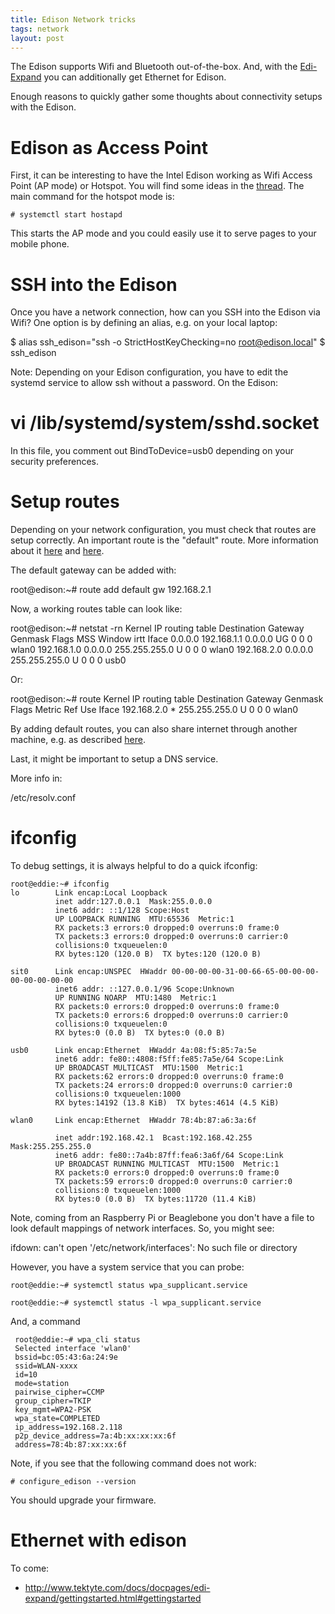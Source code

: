 ```yaml
---
title: Edison Network tricks
tags: network
layout: post
---
```


The Edison supports Wifi and Bluetooth out-of-the-box. And, with the [Edi-Expand](http://www.tektyte.com/#about) you can additionally get Ethernet for Edison.

Enough reasons to quickly gather some thoughts about connectivity setups with the Edison.

# Edison as Access Point

First, it can be interesting to have the Intel Edison working as Wifi Access Point (AP mode) or Hotspot. You will find some ideas in the [thread](https://communities.intel.com/thread/55610?start=0&tstart=0). The main command for the hotspot mode is:

    # systemctl start hostapd
    
This starts the AP mode and you could easily use it to serve pages to your mobile phone.    


# SSH into the Edison

Once you have a network connection, how can you SSH into the Edison via Wifi? One option is by defining an alias, e.g. on your local laptop:

   $ alias ssh_edison="ssh -o StrictHostKeyChecking=no root@edison.local"
   $ ssh_edison

Note: Depending on your Edison configuration, you have to edit the systemd service to allow ssh without a password.
On the Edison:

   # vi /lib/systemd/system/sshd.socket

In this file, you comment out BindToDevice=usb0 depending on your security preferences. 


# Setup routes

Depending on your network configuration, you must check that routes are setup correctly. An important route is the "default" route. More information about it [here](http://www.cyberciti.biz/faq/linux-setup-default-gateway-with-route-command/) and [here](https://communities.intel.com/thread/76067?start=0&tstart=0).

The default gateway can be added with:

   root@edison:~# route add default gw 192.168.2.1

Now, a working routes table can look like:

   root@edison:~# netstat -rn
   Kernel IP routing table
   Destination     Gateway         Genmask         Flags   MSS Window  irtt Iface
   0.0.0.0         192.168.1.1     0.0.0.0         UG        0 0          0 wlan0
   192.168.1.0     0.0.0.0         255.255.255.0   U         0 0          0 wlan0
   192.168.2.0     0.0.0.0         255.255.255.0   U         0 0          0 usb0

Or:

   root@edison:~# route
   Kernel IP routing table
   Destination     Gateway         Genmask         Flags Metric Ref    Use Iface
   192.168.2.0     *               255.255.255.0   U     0      0        0 wlan0

By adding default routes, you can also share internet through another machine, e.g. as described [here](http://cylonjs.com/documentation/platforms/edison/).

Last, it might be important to setup a DNS service.

More info in:

   /etc/resolv.conf


# ifconfig

To debug settings, it is always helpful to do a quick ifconfig:

    root@eddie:~# ifconfig
    lo        Link encap:Local Loopback
              inet addr:127.0.0.1  Mask:255.0.0.0
              inet6 addr: ::1/128 Scope:Host
              UP LOOPBACK RUNNING  MTU:65536  Metric:1
              RX packets:3 errors:0 dropped:0 overruns:0 frame:0
              TX packets:3 errors:0 dropped:0 overruns:0 carrier:0
              collisions:0 txqueuelen:0
              RX bytes:120 (120.0 B)  TX bytes:120 (120.0 B)
    
    sit0      Link encap:UNSPEC  HWaddr 00-00-00-00-31-00-66-65-00-00-00-00-00-00-00-00
              inet6 addr: ::127.0.0.1/96 Scope:Unknown
              UP RUNNING NOARP  MTU:1480  Metric:1
              RX packets:0 errors:0 dropped:0 overruns:0 frame:0
              TX packets:0 errors:6 dropped:0 overruns:0 carrier:0
              collisions:0 txqueuelen:0
              RX bytes:0 (0.0 B)  TX bytes:0 (0.0 B)
    
    usb0      Link encap:Ethernet  HWaddr 4a:08:f5:85:7a:5e
              inet6 addr: fe80::4808:f5ff:fe85:7a5e/64 Scope:Link
              UP BROADCAST MULTICAST  MTU:1500  Metric:1
              RX packets:62 errors:0 dropped:0 overruns:0 frame:0
              TX packets:24 errors:0 dropped:0 overruns:0 carrier:0
              collisions:0 txqueuelen:1000
              RX bytes:14192 (13.8 KiB)  TX bytes:4614 (4.5 KiB)
    
    wlan0     Link encap:Ethernet  HWaddr 78:4b:87:a6:3a:6f
    
              inet addr:192.168.42.1  Bcast:192.168.42.255  Mask:255.255.255.0
              inet6 addr: fe80::7a4b:87ff:fea6:3a6f/64 Scope:Link
              UP BROADCAST RUNNING MULTICAST  MTU:1500  Metric:1
              RX packets:0 errors:0 dropped:0 overruns:0 frame:0
              TX packets:59 errors:0 dropped:0 overruns:0 carrier:0
              collisions:0 txqueuelen:1000
              RX bytes:0 (0.0 B)  TX bytes:11720 (11.4 KiB)
    
    
Note, coming from an Raspberry Pi or Beaglebone you don't have a file to look default mappings of network interfaces. So, you might see:

   ifdown: can't open '/etc/network/interfaces': No such file or directory

However, you have a system service that you can probe:

    
    root@eddie:~# systemctl status wpa_supplicant.service
    
    root@eddie:~# systemctl status -l wpa_supplicant.service

And, a command 

     
     
     root@eddie:~# wpa_cli status
     Selected interface 'wlan0'
     bssid=bc:05:43:6a:24:9e
     ssid=WLAN-xxxx
     id=10
     mode=station
     pairwise_cipher=CCMP
     group_cipher=TKIP
     key_mgmt=WPA2-PSK
     wpa_state=COMPLETED
     ip_address=192.168.2.118
     p2p_device_address=7a:4b:xx:xx:xx:6f
     address=78:4b:87:xx:xx:6f


Note, if you see that the following command does not work:

    # configure_edison --version 
    
You should upgrade your firmware.

# Ethernet with edison

To come:

* http://www.tektyte.com/docs/docpages/edi-expand/gettingstarted.html#gettingstarted
